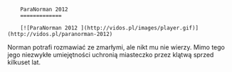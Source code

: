 
        ParaNorman 2012 
        =============
        
        [![ParaNorman 2012 ](http://vidos.pl/images/player.gif)](http://vidos.pl/paranorman-2012)
        
        
 Norman potrafi rozmawiać ze zmarłymi, ale nikt mu nie wierzy. Mimo tego jego niezwykłe umiejętności uchronią miasteczko przez klątwą sprzed kilkuset lat.
    